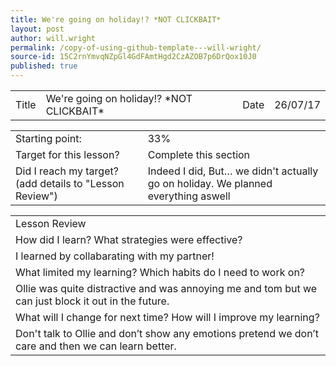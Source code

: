```yaml
---
title: We're going on holiday!? *NOT CLICKBAIT*
layout: post
author: will.wright
permalink: /copy-of-using-github-template---will-wright/
source-id: 15C2rnYmvqNZpGl4GdFAmtHgd2CzAZOB7p6DrQox10J0
published: true
---
```

<table>
  <tr>
    <td>Title</td>
    <td>We're going on holiday!? *NOT CLICKBAIT*</td>
    <td>Date</td>
    <td>26/07/17</td>
  </tr>
</table>


<table>
  <tr>
    <td>Starting point:</td>
    <td>33%</td>
  </tr>
  <tr>
    <td>Target for this lesson?</td>
    <td>Complete this section</td>
  </tr>
  <tr>
    <td>Did I reach my target? 
(add details to "Lesson Review")</td>
    <td>Indeed I did, But… we didn't actually go on holiday. We planned everything aswell</td>
  </tr>
</table>


<table>
  <tr>
    <td>Lesson Review</td>
  </tr>
  <tr>
    <td>How did I learn? What strategies were effective? </td>
  </tr>
  <tr>
    <td>I learned by collabarating with my partner!</td>
  </tr>
  <tr>
    <td>What limited my learning? Which habits do I need to work on? </td>
  </tr>
  <tr>
    <td>Ollie was quite distractive and was annoying me and tom but we can just block it out in the future.</td>
  </tr>
  <tr>
    <td>What will I change for next time? How will I improve my learning?</td>
  </tr>
  <tr>
    <td>Don't talk to Ollie and don’t show any emotions pretend we don’t care and then we can learn better.</td>
  </tr>
</table>



